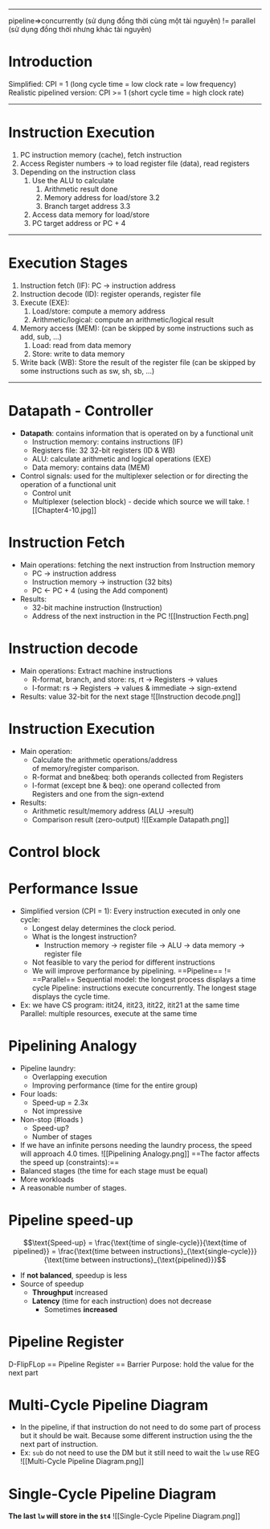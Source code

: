 ___
pipeline⇒concurrently (sử dụng đồng thời cùng một tài nguyên) != parallel (sử dụng đồng thời nhưng khác tài nguyên)
# Introduction
Simplified: CPI = 1 (long cycle time = low clock rate = low frequency)
Realistic pipelined version: CPI >= 1 (short cycle time = high clock rate)
___
# Instruction Execution
1. PC instruction memory (cache), fetch instruction 
2. Access Register numbers -> to load register file (data), read registers 
3. Depending on the instruction class 
	1. Use the ALU to calculate 
		1. Arithmetic result done 
		2. Memory address for load/store 3.2 
		3. Branch target address 3.3 
	2. Access data memory for load/store 
	3. PC target address or PC + 4
___
# Execution Stages
1. Instruction fetch (IF): PC -> instruction address 
2. Instruction decode (ID): register operands, register file 
3. Execute (EXE): 
	1. Load/store: compute a memory address 
	2. Arithmetic/logical: compute an arithmetic/logical result 
4. Memory access (MEM): (can be skipped by some instructions such as add, sub, ...)
	1. Load: read from data memory 
	2. Store: write to data memory 
5. Write back (WB): Store the result of the register file (can be skipped by some instructions such as sw, sh, sb, ...)
___
# Datapath - Controller
- **Datapath**: contains information that is operated on by a functional unit 
	- Instruction memory: contains instructions (IF) 
	- Registers file: 32 32-bit registers (ID & WB) 
	- ALU: calculate arithmetic and logical operations (EXE) 
	- Data memory: contains data (MEM) 
- Control signals: used for the multiplexer selection or for directing the operation of a functional unit 
	- Control unit 
	- Multiplexer (selection block) - decide which source we will take.
![[Chapter4-10.jpg]]
# Instruction Fetch
- Main operations: fetching the next instruction from Instruction memory 
	- PC -> instruction address 
	- Instruction memory -> instruction (32 bits) 
	- PC <- PC + 4 (using the Add component) 
- Results: 
	- 32-bit machine instruction (Instruction) 
	- Address of the next instruction in the PC
![[Instruction Fecth.png]
# Instruction decode
- Main operations: Extract machine instructions 
	- R-format, branch, and store: rs, rt -> Registers -> values 
	- I-format: rs -> Registers -> values & immediate -> sign-extend
- Results: value 32-bit for the next stage
![[Instruction decode.png]]
# Instruction Execution
- Main operation:
	- Calculate the arithmetic operations/address of memory/register comparison. 
	- R-format and bne&beq: both operands collected from Registers
	- I-format (except bne & beq): one operand collected from Registers and one from the sign-extend
- Results: 
	- Arithmetic result/memory address (ALU ->result) 
	- Comparison result (zero-output)
![[Example Datapath.png]]
# Control block
# Performance Issue
- Simplified version (CPI = 1): Every instruction executed in only one cycle:
	- Longest delay determines the clock period. 
	- What is the longest instruction? 
		- Instruction memory → register file → ALU → data memory → register file 
	- Not feasible to vary the period for different instructions 
	- We will improve performance by pipelining.
==Pipeline== != ==Parallel==
Sequential model: the longest process displays a time cycle
Pipeline: instructions execute concurrently. The longest stage displays the cycle time.
- Ex: we have CS program: itit24, itit23, itit22, itit21 at the same time
Parallel: multiple resources, execute at the same time
# Pipelining Analogy
- Pipeline laundry:
	- Overlapping execution 
	- Improving performance (time for the entire group) 
- Four loads:
	- Speed-up = 2.3x
	- Not impressive 
- Non-stop (#loads ) 
	- Speed-up? 
	- Number of stages
- If we have an infinite persons needing the laundry process, the speed will approach 4.0 times.
![[Pipelining Analogy.png]]
==The factor affects the speed up (constraints):==
- Balanced stages (the time for each stage must be equal)
- More workloads
- A reasonable number of stages.
# Pipeline speed-up
$$\text{Speed-up} = \frac{\text{time of single-cycle}}{\text{time of pipelined}} = \frac{\text{time between instructions}_{\text{single-cycle}}}{\text{time between instructions}_{\text{pipelined}}}$$
- If **not balanced**, speedup is less
- Source of speedup
	- **Throughput** increased
	- **Latency** (time for each instruction) does not decrease
	  - Sometimes **increased**

#  Pipeline Register 
D-FlipFLop == Pipeline Register == Barrier
Purpose: hold the value for the next part
# Multi-Cycle Pipeline Diagram
- In the pipeline, if that instruction do not need to do some part of process but it should be wait. Because some different instruction using the the next part of instruction.
- Ex: `sub` do not need to use the DM but it still need to wait the `lw` use REG
![[Multi-Cycle Pipeline Diagram.png]]
# Single-Cycle Pipeline Diagram
**The last `lw` will store in the `$t4`**
![[Single-Cycle Pipeline Diagram.png]]